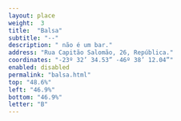 ```yaml
---
layout: place
weight:  3
title:  "Balsa"
subtitle: "--"
description: " não é um bar."
address: "Rua Capitão Salomão, 26, República."
coordinates: "-23º 32’ 34.53” -46º 38’ 12.04”"
enabled: disabled
permalink: "balsa.html"
top: "48.6%"
left: "46.9%"
bottom: "46.9%"
letter: "B"
---
```

